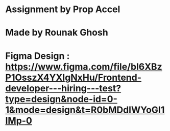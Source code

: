 # Assignment by Prop Accel

# Made by Rounak Ghosh

# Figma Design : https://www.figma.com/file/bl6XBzP1OsszX4YXIgNxHu/Frontend-developer---hiring---test?type=design&node-id=0-1&mode=design&t=R0bMDdIWYoGI1IMp-0